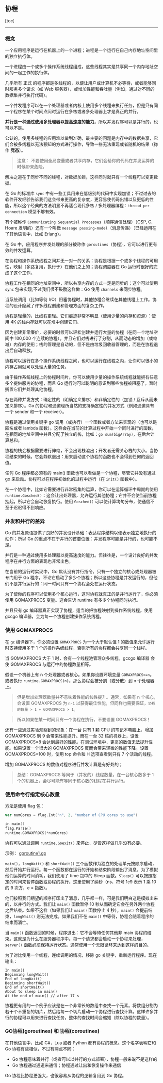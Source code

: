 ## 协程

[toc]

---

### 概念

一个应用程序是运行在机器上的一个进程；进程是一个运行在自己内存地址空间里的独立执行体。

一个进程由一个或多个操作系统线程组成，这些线程其实是共享同一个内存地址空间的一起工作的执行体。

几乎所有 正式 的程序都是多线程的，以便让用户或计算机不必等待，或者能够同时服务多个请求（如 Web 服务器），或增加性能和吞吐量（例如，通过对不同的数据集并行执行代码）。

一个并发程序可以在一个处理器或者内核上使用多个线程来执行任务，但是只有同一个程序在某个时间点同时运行在多核或者多处理器上才是真正的并行。

**并行是一种通过使用多处理器以提高速度的能力**。所以并发程序可以是并行的，也可以不是。

公认的，使用多线程的应用难以做到准确，最主要的问题是内存中的数据共享，它们会被多线程以无法预知的方式进行操作，导致一些无法重现或者随机的结果（称作 **竞态**）。

> 注意： 不要使用全局变量或者共享内存，它们会给你的代码在并发运算的时候带来危险。

解决之道在于同步不同的线程，对数据加锁，这样同时就只有一个线程可以变更数据。

在 Go 的标准库 `sync` 中有一些工具用来在低级别的代码中实现加锁；不过过去的软件开发经验告诉我们这会带来更高的复杂度，更容易使代码出错以及更低的性能，所以这个经典的方法明显不再适合现代多核 / 多处理器编程：`thread-per-connection` 模型不够有效。

有个被称作 `Communicating Sequential Processes`（顺序通信处理）（CSP, C. Hoare 发明的）还有一个叫做 `message passing-model`（消息传递）（已经运用在了其他语言中，比如 Erlang）。

在 Go 中，应用程序并发处理的部分被称作 `goroutines`（协程），它可以进行更有效的并发运算。

在协程和操作系统线程之间并无一对一的关系：协程是根据一个或多个线程的可用性，映射（多路复用，执行于）在他们之上的；协程调度器在 Go 运行时很好的完成了这个工作。

协程工作在相同的地址空间中，所以共享内存的方式一定是同步的；这个可以使用 `sync` 包来实现;不过我们很不鼓励这样做：Go 使用 `channels` 来同步协程。

当系统调用（比如等待 I/O）阻塞协程时，其他协程会继续在其他线程上工作。协程的设计隐藏了许多线程创建和管理方面的复杂工作。

协程是轻量的，比线程更轻。它们痕迹非常不明显（使用少量的内存和资源）：使用 4K 的栈内存就可以在堆中创建它们。

因为创建非常廉价，必要的时候可以轻松创建并运行大量的协程（在同一个地址空间中 100,000 个连续的协程）。并且它们对栈进行了分割，从而动态的增加（或缩减）内存的使用；栈的管理是自动的，但不是由垃圾回收器管理的，而是在协程退出后自动释放。

协程可以运行在多个操作系统线程之间，也可以运行在线程之内，让你可以很小的内存占用就可以处理大量的任务。

由于操作系统线程上的协程时间片，你可以使用少量的操作系统线程就能拥有任意多个提供服务的协程，而且 Go 运行时可以聪明的意识到哪些协程被阻塞了，暂时搁置它们并处理其他协程。

存在两种并发方式：确定性的（明确定义排序）和非确定性的（加锁 / 互斥从而未定义排序）。Go 的协程和通道理所当然的支持确定性的并发方式（例如通道具有一个 sender 和一个 receiver）。

协程是通过使用关键字 go 调用（或执行）一个函数或者方法来实现的（也可以是匿名或者 lambda 函数）。这样会在当前的计算过程中开始一个同时进行的函数，在相同的地址空间中并且分配了独立的栈，比如：`go sum(bigArray)`，在后台计算总和。

协程的栈会根据需要进行伸缩，不会出现栈溢出；开发者无需关心栈的大小。当协程结束的时候，它会静默退出：用来启动这个协程的函数也不会得到任何的返回值。

任何 Go 程序都必须有的 main() 函数也可以看做是一个协程，尽管它并没有通过 go 来启动。协程可以在程序初始化的过程中运行（在 `init()` 函数中）。

在一个协程中，比如它需要进行非常密集的运算，你可以在运算循环中周期的使用 `runtime.Gosched()`：这会让出处理器，允许运行其他协程；它并不会使当前协程挂起，所以它会自动恢复执行。使用 `Gosched()` 可以使计算均匀分布，使通信不至于迟迟得不到响应。

### 并发和并行的差异

Go 的并发原语提供了良好的并发设计基础：表达程序结构以便表示独立地执行的动作；所以 Go 的重点不在于并行的首要位置：并发程序可能是并行的，也可能不是。

并行是一种通过使用多处理器以提高速度的能力。但往往是，一个设计良好的并发程序在并行方面的表现也非常出色。

在当前的运行时实现中，Go 默认没有并行指令，只有一个独立的核心或处理器被专门用于 Go 程序，不论它启动了多少个协程；所以这些协程是并发运行的，但他们不是并行运行的：同一时间只有一个协程会处在运行状态。

为了使你的程序可以使用多个核心运行，这时协程就真正的是并行运行了，你必须使用 GOMAXPROCS 变量。这会告诉 runtime 有多少个协程同时执行。

并且只有 gc 编译器真正实现了协程，适当的把协程映射到操作系统线程。使用 gccgo 编译器，会为每一个协程创建操作系统线程。

### 使用 GOMAXPROCS

在 `gc` 编译器下，你必须设置 `GOMAXPROCS` 为一个大于默认值 1 的数值来允许运行时支持使用多于 1 个的操作系统线程，否则所有的协程都会共享同一个线程。

当 GOMAXPROCS 大于 1 时，会有一个线程池管理众多线程。gccgo 编译器 会使 GOMAXPROCS 与运行中的协程数量相等。

假设一个机器上有 n 个处理器或者核心。如果你设置环境变量 `GOMAXPROCS>=n`，或者执行 `runtime.GOMAXPROCS(n)`，那么协程会被分割（或分散）到 n 个处理器上。

> 但是增加处理器数量并不意味着性能的线性提升。通常，如果有 n 个核心，会设置 GOMAXPROCS 为 `n-1` 以获得最佳性能，但同样也需要保证，`协程的数量 > 1 + GOMAXPROCS > 1`。

> 所以如果在某一时间只有一个协程在执行，不要设置 GOMAXPROCS！

还有一些通过实验观察到的现象：在一台 只有 1 颗 CPU 的笔记本电脑上，增加 GOMAXPROCS 到 9 会带来性能提升。而在一台 32 核的机器上，设置 GOMAXPROCS=8 会达到最好的性能。在测试环境中，更高的数值无法提升性能。如果设置一个很大的 GOMAXPROCS 反而会带来轻微的性能下降。设置 GOMAXPROCS=100 时，使用 top 命令和 H 选项查看到只有 7 个活动的线程。

增加 GOMAXPROCS 的数值对程序进行并发计算是有好处的；

> 总结：GOMAXPROCS 等同于（并发的）线程数量，在一台核心数多于 1 个的机器上，会尽可能有等同于核心数的线程在并行运行。

### 使用命令行指定核心数量

方法是使用 flag 包：

```go
var numCores = flag.Int("n", 2, "number of CPU cores to use")

in main()
flag.Parse()
runtime.GOMAXPROCS(*numCores)
```

协程可以通过调用 `runtime.Goexit()` 来停止，尽管这样做几乎没有必要。

示例： [goroutine1.go](./src/goroutine1.go)

`main()`，`longWait()` 和 `shortWait()` 三个函数作为独立的处理单元按顺序启动，然后开始并行运行。每一个函数都在运行的开始和结束阶段输出了消息。为了模拟他们运算的时间消耗，我们使用了 time 包中的 Sleep 函数。`Sleep()` 可以按照指定的时间来暂停函数或协程的执行，这里使用了纳秒（ns，符号 1e9 表示 1 乘 10 的 9 次方，e = 指数）。
 
他们按照我们期望的顺序打印出了消息，几乎都一样，可是我们明白这是模拟出来的，以并行的方式。我们让 `main()` 函数暂停 10 秒从而确定它会在另外两个协程之后结束。如果不这样（如果我们让 `main()` 函数停止 4 秒），`main()` 会提前结束，`longWait()` 则无法完成。如果我们不在 `main()` 中等待，协程会随着程序的结束而消亡。

当 `main()` 函数返回的时候，程序退出：它不会等待任何其他非 main 协程的结束。这就是为什么在服务器程序中，每一个请求都会启动一个协程来处理，`server()` 函数必须保持运行状态。通常使用一个无限循环来达到这样的目的。

为了对比使用一个线程，连续调用的情况，移除 go 关键字，重新运行程序。现在输出：

```
In main()
Beginning longWait()
End of longWait()
Beginning shortWait()
End of shortWait()
About to sleep in main()
At the end of main() // after 17 s
```

协程更有用的一个例子应该是在一个非常长的数组中查找一个元素。将数组分割为若干个不重复的切片，然后给每一个切片启动一个协程进行查找计算。这样许多并行的协程可以用来进行查找任务，整体的查找时间会缩短（除以协程的数量）。

### GO协程(goroutines) 和 协程(coroutines)

在其他语言中，比如 C#，Lua 或者 Python 都有协程的概念。这个名字表明它和 Go 协程有些相似，不过有两点不同：
- Go 协程意味着并行（或者可以以并行的方式部署），协程一般来说不是这样的
- Go 协程通过通道来通信；协程通过让出和恢复操作来通信

Go 协程比协程更强大，也很容易从协程的逻辑复用到 Go 协程。